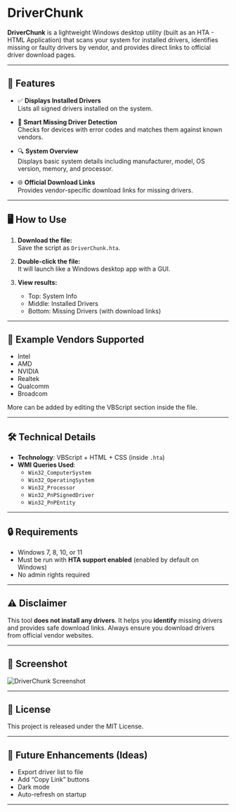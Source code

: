 # DriverChunk

**DriverChunk** is a lightweight Windows desktop utility (built as an HTA - HTML Application) that scans your system for installed drivers, identifies missing or faulty drivers by vendor, and provides direct links to official driver download pages.

---

## 🚀 Features

- ✅ **Displays Installed Drivers**  
  Lists all signed drivers installed on the system.

- 🧠 **Smart Missing Driver Detection**  
  Checks for devices with error codes and matches them against known vendors.

- 🔍 **System Overview**  
  Displays basic system details including manufacturer, model, OS version, memory, and processor.

- 🌐 **Official Download Links**  
  Provides vendor-specific download links for missing drivers.

---

## 🖥️ How to Use

1. **Download the file:**  
   Save the script as `DriverChunk.hta`.

2. **Double-click the file:**  
   It will launch like a Windows desktop app with a GUI.

3. **View results:**  
   - Top: System Info  
   - Middle: Installed Drivers  
   - Bottom: Missing Drivers (with download links)

---

## 📁 Example Vendors Supported

- Intel  
- AMD  
- NVIDIA  
- Realtek  
- Qualcomm  
- Broadcom

More can be added by editing the VBScript section inside the file.

---

## 🛠 Technical Details

- **Technology**: VBScript + HTML + CSS (inside `.hta`)  
- **WMI Queries Used**:
  - `Win32_ComputerSystem`
  - `Win32_OperatingSystem`
  - `Win32_Processor`
  - `Win32_PnPSignedDriver`
  - `Win32_PnPEntity`

---

## 🔒 Requirements

- Windows 7, 8, 10, or 11  
- Must be run with **HTA support enabled** (enabled by default on Windows)  
- No admin rights required

---

## ⚠️ Disclaimer

This tool **does not install any drivers**. It helps you **identify** missing drivers and provides safe download links. Always ensure you download drivers from official vendor websites.

---

## 📸 Screenshot

![DriverChunk Screenshot](https://via.placeholder.com/900x500?text=DriverChunk+GUI+Placeholder)

---

## 📄 License

This project is released under the MIT License.

---

## 🧠 Future Enhancements (Ideas)

- Export driver list to file  
- Add “Copy Link” buttons  
- Dark mode  
- Auto-refresh on startup  

---
